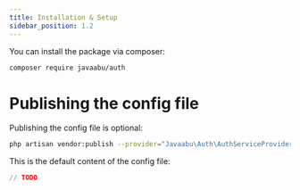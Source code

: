 ```yaml
---
title: Installation & Setup
sidebar_position: 1.2
---
```


You can install the package via composer:

```bash
composer require javaabu/auth
```

# Publishing the config file

Publishing the config file is optional:

```bash
php artisan vendor:publish --provider="Javaabu\Auth\AuthServiceProvider" --tag="auth-config"
```

This is the default content of the config file:

```php
// TODO
```
